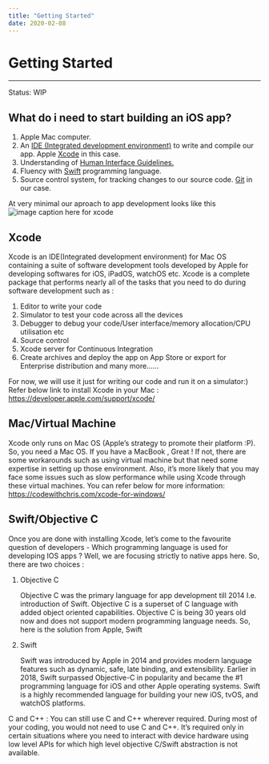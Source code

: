 ```yaml
---
title: "Getting Started"
date: 2020-02-08
---
```


# Getting Started
---
Status: WIP

## What do i need to start building an iOS app?

1. Apple Mac computer.
2. An [IDE (Integrated development environment)](https://en.wikipedia.org/wiki/Integrated_development_environment) to write and compile our app. Apple [Xcode](https://developer.apple.com/xcode/) in this case.
3. Understanding of [Human Interface Guidelines.](https://developer.apple.com/design/human-interface-guidelines/)
4. Fluency with [Swift](https://developer.apple.com/swift/) programming language.
5. Source control system, for tracking changes to our source code. [Git](https://en.wikipedia.org/wiki/Git) in our case.

At very minimal our aproach to app development looks like this
![image caption here for xcode](/images/app_process.jpeg)

## Xcode 
  Xcode is an IDE(Integrated development environment) for Mac OS containing a suite of software development tools developed by Apple for developing softwares for iOS, iPadOS, watchOS etc. Xcode is a complete package that performs nearly all of the tasks that you need to do during software development such as :
1. Editor to write your code
2. Simulator to test your code across all the devices
3. Debugger to debug your code/User interface/memory allocation/CPU utilisation etc
4. Source control
5. Xcode server for Continuous Integration 
6. Create archives and deploy the app on App Store or export for Enterprise distribution  and many more……

For now, we will use it just for writing our code and run it on a simulator:) Refer below link to install Xcode in your Mac : 
https://developer.apple.com/support/xcode/ 


## Mac/Virtual Machine
   Xcode only runs on  Mac OS (Apple’s strategy to promote their platform :P). So, you need a Mac OS. If you have a MacBook , Great ! If not, there are some workarounds such as using virtual machine but that need some expertise in setting up those environment. Also, it’s more likely that you may face some issues such as slow performance while using Xcode through these virtual machines. You can refer below for more information:
https://codewithchris.com/xcode-for-windows/

## Swift/Objective C
   Once you are done with installing Xcode, let’s come to the favourite question of developers - Which programming language is used for developing IOS apps ? Well, we are focusing strictly to native apps here. So, there are two choices :
   1. Objective C

      Objective C was the primary language for app development till 2014 I.e. introduction of Swift. Objective C is a superset of C language with added object oriented capabilities. Objective C is being 30 years old now and does not support modern programming language needs. So, here is the solution from Apple, Swift

   2. Swift
   
      Swift was introduced by Apple in 2014 and provides modern language features such as dynamic, safe, late binding, and extensibility.  Earlier in 2018, Swift surpassed Objective-C in popularity and became the #1 programming language for iOS and other Apple operating systems. Swift is a highly recommended language for building your new iOS, tvOS, and watchOS platforms.

   C and C++ : You can still use C and C++ wherever required. During most of your coding, you would not need to use C and C++. It’s required only in certain situations where you need to interact with device hardware using low level APIs for which high level objective C/Swift abstraction is not available.



